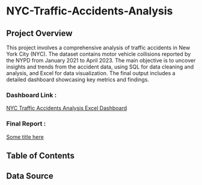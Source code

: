 # NYC-Traffic-Accidents-Analysis

## Project Overview
This project involves a comprehensive analysis of traffic accidents in New York City (NYC). The dataset contains motor vehicle collisions reported by the NYPD from January 2021 to April 2023. The main objective is to uncover insights and trends from the accident data, using SQL for data cleaning and analysis, and Excel for data visualization. The final output includes a detailed dashboard showcasing key metrics and findings. 

### Dashboard Link :
[NYC Traffic Accidents Analysis Excel Dashboard](https://drive.google.com/drive/folders/1vsNtdN6lHWo5NR1Q-4vFH1t7uWye_Czr?usp=drive_link)

### Final Report :
[Some title here](https://github.com/mridul-bhalla/NYC-Traffic-Accidents-Analysis#:~:text=NYC%20Traffic%20Accidents%20Analysis.pdf)

## Table of Contents

## Data Source
